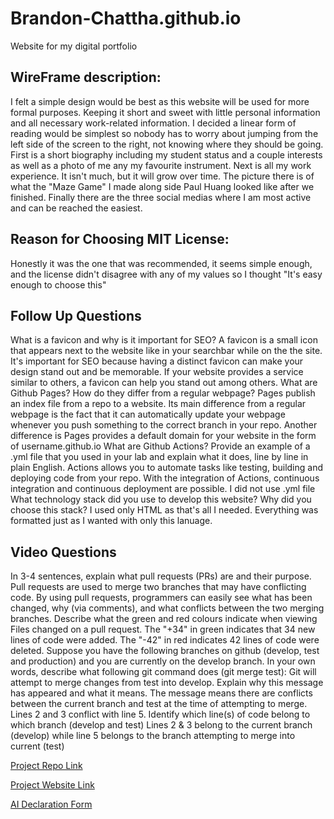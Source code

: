 # Brandon-Chattha.github.io
Website for my digital portfolio

## WireFrame description:
I felt a simple design would be best as this website will be used for more formal purposes. Keeping it short and sweet with little personal information and all necessary work-related information. I decided a linear form of reading would be simplest so nobody has to worry about jumping from the left side of the screen to the right, not knowing where they should be going. First is a short biography including my student status and a couple interests as well as a photo of me any my favourite instrument. Next is all my work experience. It isn't much, but it will grow over time. The picture there is of what the "Maze Game" I made along side Paul Huang looked like after we finished. Finally there are the three social medias where I am most active and can be reached the easiest.

## Reason for Choosing MIT License:
Honestly it was the one that was recommended, it seems simple enough, and the license didn't disagree with any of my values so I thought "It's easy enough to choose this"

## Follow Up Questions
What is a favicon and why is it important for SEO?
    A favicon is a small icon that appears next to the website like in your searchbar while on the the site. It's important for SEO because having a distinct favicon can make your design stand out and be memorable. If your website provides a service similar to others, a favicon can help you stand out among others.
What are Github Pages? How do they differ from a regular webpage?
    Pages publish an index file from a repo to a website. Its main difference from a regular webpage is the fact that it can automatically update your webpage whenever you push something to the correct branch in your repo. Another difference is Pages provides a default domain for your website in the form of username.github.io
What are Github Actions? Provide an example of a .yml file that you used in your lab and explain what it does, line by line in plain English.
    Actions allows you to automate tasks like testing, building and deploying code from your repo. With the integration of Actions, continuous integration and continuous deployment are possible. I did not use .yml file
What technology stack did you use to develop this website? Why did you choose this stack?
    I used only HTML as that's all I needed. Everything was formatted just as I wanted with only this lanuage.

## Video Questions
In 3-4 sentences, explain what pull requests (PRs) are and their purpose.
    Pull requests are used to merge two branches that may have conflicting code. By using pull requests, programmers can easily see what has been changed, why (via comments), and what conflicts between the two merging branches.
Describe what the green and red colours indicate when viewing Files changed on a pull request.
    The "+34" in green indicates that 34 new lines of code were added. The "-42" in red indicates 42 lines of code were deleted.
Suppose you have the following branches on github (develop, test and production) and you are currently on the develop branch.
    In your own words, describe what following git command does (git merge test):
        Git will attempt to merge changes from test into develop.
    Explain why this message has appeared and what it means.
        The message means there are conflicts between the current branch and test at the time of attempting to merge. Lines 2 and 3 conflict with line 5.
    Identify which line(s) of code belong to which branch (develop and test)
        Lines 2 & 3 belong to the current branch (develop) while line 5 belongs to the branch attempting to merge into current (test)



[Project Repo Link](https://github.com/Carbonate1/Brandon-Chattha.github.io.git)

[Project Website Link](https://carbonate1.github.io/Brandon-Chattha.github.io/)

[AI Declaration Form](Images/L4_AI_Declaration_Brandon_Chattha_301579323.pdf)